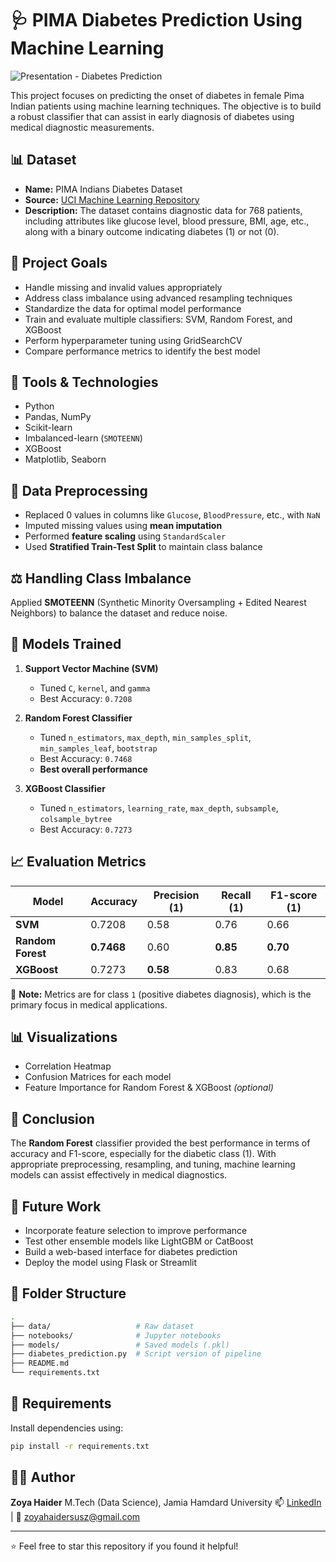 
# 🩺 PIMA Diabetes Prediction Using Machine Learning

![Presentation - Diabetes Prediction](https://github.com/user-attachments/assets/641502a9-b13a-4901-9c7f-d2351a6602ec)


This project focuses on predicting the onset of diabetes in female Pima Indian patients using machine learning techniques. The objective is to build a robust classifier that can assist in early diagnosis of diabetes using medical diagnostic measurements.

## 📊 Dataset

- **Name:** PIMA Indians Diabetes Dataset
- **Source:** [UCI Machine Learning Repository](https://www.kaggle.com/datasets/uciml/pima-indians-diabetes-database)
- **Description:** The dataset contains diagnostic data for 768 patients, including attributes like glucose level, blood pressure, BMI, age, etc., along with a binary outcome indicating diabetes (1) or not (0).

## 🧠 Project Goals

- Handle missing and invalid values appropriately
- Address class imbalance using advanced resampling techniques
- Standardize the data for optimal model performance
- Train and evaluate multiple classifiers: SVM, Random Forest, and XGBoost
- Perform hyperparameter tuning using GridSearchCV
- Compare performance metrics to identify the best model

## 🔧 Tools & Technologies

- Python
- Pandas, NumPy
- Scikit-learn
- Imbalanced-learn (`SMOTEENN`)
- XGBoost
- Matplotlib, Seaborn

## 🧪 Data Preprocessing

- Replaced 0 values in columns like `Glucose`, `BloodPressure`, etc., with `NaN`
- Imputed missing values using **mean imputation**
- Performed **feature scaling** using `StandardScaler`
- Used **Stratified Train-Test Split** to maintain class balance

## ⚖️ Handling Class Imbalance

Applied **SMOTEENN** (Synthetic Minority Oversampling + Edited Nearest Neighbors) to balance the dataset and reduce noise.

## 🤖 Models Trained

1. **Support Vector Machine (SVM)**
   - Tuned `C`, `kernel`, and `gamma`
   - Best Accuracy: `0.7208`

2. **Random Forest Classifier**
   - Tuned `n_estimators`, `max_depth`, `min_samples_split`, `min_samples_leaf`, `bootstrap`
   - Best Accuracy: `0.7468`
   - **Best overall performance**

3. **XGBoost Classifier**
   - Tuned `n_estimators`, `learning_rate`, `max_depth`, `subsample`, `colsample_bytree`
   - Best Accuracy: `0.7273`

## 📈 Evaluation Metrics

| Model        | Accuracy | Precision (1) | Recall (1) | F1-score (1) |
|--------------|----------|---------------|------------|--------------|
| **SVM**      | 0.7208   | 0.58          | 0.76       | 0.66         |
| **Random Forest** | **0.7468**   | 0.60          | **0.85**       | **0.70**         |
| **XGBoost**  | 0.7273   | **0.58**      | 0.83       | 0.68         |

📌 **Note:** Metrics are for class `1` (positive diabetes diagnosis), which is the primary focus in medical applications.

## 📊 Visualizations

- Correlation Heatmap
- Confusion Matrices for each model
- Feature Importance for Random Forest & XGBoost *(optional)*

## 🏁 Conclusion

The **Random Forest** classifier provided the best performance in terms of accuracy and F1-score, especially for the diabetic class (1). With appropriate preprocessing, resampling, and tuning, machine learning models can assist effectively in medical diagnostics.

## 🚀 Future Work

- Incorporate feature selection to improve performance
- Test other ensemble models like LightGBM or CatBoost
- Build a web-based interface for diabetes prediction
- Deploy the model using Flask or Streamlit

## 📂 Folder Structure

```bash
.
├── data/                   # Raw dataset
├── notebooks/              # Jupyter notebooks
├── models/                 # Saved models (.pkl)
├── diabetes_prediction.py  # Script version of pipeline
├── README.md
└── requirements.txt
````

## 📌 Requirements

Install dependencies using:

```bash
pip install -r requirements.txt
```

## 👩‍💻 Author

**Zoya Haider**
M.Tech (Data Science), Jamia Hamdard University
📫 [LinkedIn](https://www.linkedin.com/in/zoya-haider-13b14b262) | 📧 [zoyahaidersusz@gmail.com](mailto:zoyahaidersusz@gmail.com)

---

⭐️ Feel free to star this repository if you found it helpful!

```


